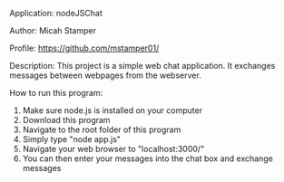 Application: nodeJSChat

Author: Micah Stamper

Profile: https://github.com/mstamper01/

Description: This project is a simple web chat application. It exchanges messages between webpages from the webserver.

How to run this program:
  1. Make sure node.js is installed on your computer
  2. Download this program
  3. Navigate to the root folder of this program
  4. Simply type "node app.js"
  5. Navigate your web browser to "localhost:3000/"
  6. You can then enter your messages into the chat box and exchange messages
